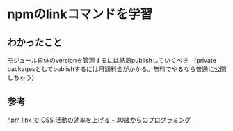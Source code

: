 # npmのlinkコマンドを学習

## わかったこと

モジュール自体のversionを管理するには結局publishしていくべき
（private packagesとしてpublishするには月額料金がかかる。無料でやるなら普通に公開しちゃう）

## 参考

[npm link で OSS 活動の効率を上げる \- 30歳からのプログラミング](https://numb86-tech.hatenablog.com/entry/2020/06/05/065550)
